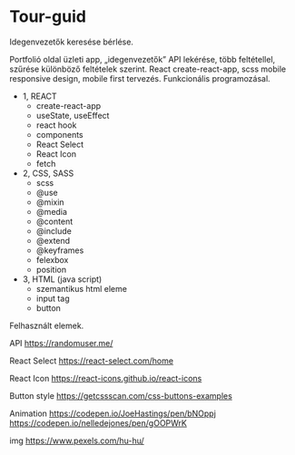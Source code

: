 # Tour-guid

Idegenvezetők keresése bérlése.

Portfolió oldal üzleti app, „idegenvezetők” API lekérése, több feltétellel, szűrése különböző feltételek szerint.
React create-react-app, scss mobile responsive design, mobile first tervezés. Funkcionális programozásal.

- 1, REACT
  - create-react-app
  - useState, useEffect
  - react hook
  - components
  - React Select
  - React Icon
  - fetch
- 2, CSS, SASS
  - scss
  - @use
  - @mixin
  - @media
  - @content
  - @include
  - @extend
  - @keyframes
  - felexbox
  - position
- 3, HTML (java script)
  - szemantikus html eleme
  - input tag
  - button

Felhasznált elemek.

API
https://randomuser.me/

React Select
https://react-select.com/home

React Icon
https://react-icons.github.io/react-icons

Button style
https://getcssscan.com/css-buttons-examples

Animation
https://codepen.io/JoeHastings/pen/bNOppj
https://codepen.io/nelledejones/pen/gOOPWrK

img
https://www.pexels.com/hu-hu/

